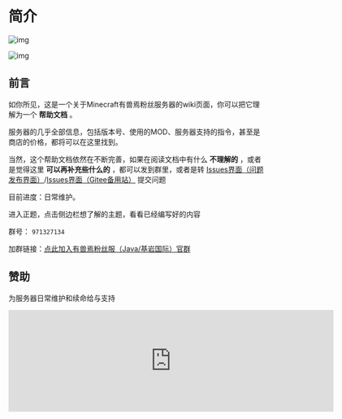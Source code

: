 # 简介  

![img](https://jiankong.zorua.top/api/badge/10/uptime/1?labelPrefix=Minecraft%E7%B2%89%E4%B8%9D%E6%9C%8D&prefix=%E5%81%A5%E5%BA%B7%E5%BA%A6&style=for-the-badge)

![img](https://jiankong.zorua.top/api/badge/10/status?style=for-the-badge)
## 前言

如你所见，这是一个关于Minecraft有兽焉粉丝服务器的wiki页面，你可以把它理解为一个 **帮助文档** 。

服务器的几乎全部信息，包括版本号、使用的MOD、服务器支持的指令，甚至是商店的价格，都将可以在这里找到。

当然，这个帮助文档依然在不断完善，如果在阅读文档中有什么 **不理解的** ，或者是觉得这里 **可以再补充些什么的** ，都可以发到群里，或者是转 [Issues界面（问题发布界面）](https://github.com/ZoruaFox/ZoruaFox.github.io/issues)/[Issues界面（Gitee备用站）](https://gitee.com/zorua__fox/ZoruaFox.github.io/issues)
提交问题

目前进度：日常维护。

进入正题，点击侧边栏想了解的主题，看看已经编写好的内容


群号： `971327134`

加群链接：[点此加入有兽焉粉丝服（Java/基岩国际）官群](https://jq.qq.com/?_wv=1027&k=EcPiJtYh)

## 赞助
为服务器日常维护和续命给与支持  


<iframe src="https://afdian.net/leaflet?slug=zoruafox" width="640" scrolling="no" height="200" frameborder="0" marginwidth="0" marginheight="0"></iframe>